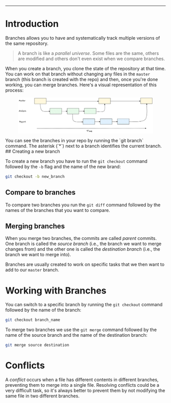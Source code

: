 ***
# Introduction

Branches allows you to have and systematically track multiple versions of the same repository.

> A branch is like a _parallel universe_. Some files are the same, others are modified and others don't even exist when we compare branches.

When you create a branch, you clone the state of the repository at that time. You can work on that branch without changing any files in the `master` branch (this branch is created with the repo) and then, once you're done working, you can merge branches. Here's a visual representation of this process:
<figure>
	<img src='attachments/git-branch-flow.png' style="display: block; margin: 0 auto;"/>
</figure>
You can see the branches in your repo by running the `git branch` command. The asterisk (`*`) next to a branch identifies the current branch.
## Creating a new branch

To create a new branch you have to run the `git checkout` command followed by the `-b` flag and the name of the new brand:
```zsh
git checkout -b new_branch
```
## Compare to branches

To compare two branches you run the `git diff` command followed by the names of the branches that you want to compare.
## Merging branches

When you merge two branches, the commits are called _parent_ commits. One branch is called the _source_ _branch_ (i.e., the branch we want to merge changes from) and the other one is called the _destination branch_ (i.e., the branch we want to merge into).

Branches are usually created to work on specific tasks that we then want to add to our `master` branch.
# Working with Branches

You can switch to a specific branch by running the `git checkout` command followed by the name of the branch:
```zsh
git checkout branch_name
```
To merge two branches we use the `git merge` command followed by the name of the source branch and the name of the destination branch:
```zsh
git merge source destination
```
# Conflicts

A _conflict_ occurs when a file has different contents in different branches, preventing them to merge into a single file. Resolving conflicts could be a very difficult task, so it's always better to prevent them by not modifying the same file in two different branches.